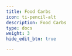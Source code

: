 ```yaml
---
title: Food Carbs
icon: ti-pencil-alt
description: Food Carbs
type: docs
weight: 3
hide_edit_btn: true

---
```

